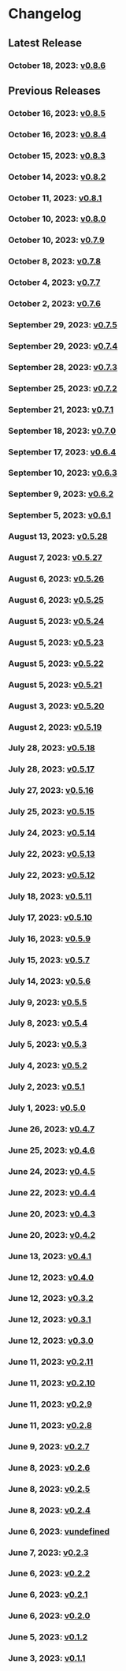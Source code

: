 # Changelog

## Latest Release

### October 18, 2023: [v0.8.6](/.changelog/v0.8.6.mdx)

## Previous Releases

### October 16, 2023: [v0.8.5](/.changelog/v0.8.5.mdx)

### October 16, 2023: [v0.8.4](/.changelog/v0.8.4.mdx)

### October 15, 2023: [v0.8.3](/.changelog/v0.8.3.mdx)

### October 14, 2023: [v0.8.2](/.changelog/v0.8.2.mdx)

### October 11, 2023: [v0.8.1](/.changelog/v0.8.1.mdx)

### October 10, 2023: [v0.8.0](/.changelog/v0.8.0.mdx)

### October 10, 2023: [v0.7.9](/.changelog/v0.7.9.mdx)

### October 8, 2023: [v0.7.8](/.changelog/v0.7.8.mdx)

### October 4, 2023: [v0.7.7](/.changelog/v0.7.7.mdx)

### October 2, 2023: [v0.7.6](/.changelog/v0.7.6.mdx)

### September 29, 2023: [v0.7.5](/.changelog/v0.7.5.mdx)

### September 29, 2023: [v0.7.4](/.changelog/v0.7.4.mdx)

### September 28, 2023: [v0.7.3](/.changelog/v0.7.3.mdx)

### September 25, 2023: [v0.7.2](/.changelog/v0.7.2.mdx)

### September 21, 2023: [v0.7.1](/.changelog/v0.7.1.mdx)

### September 18, 2023: [v0.7.0](/.changelog/v0.7.0.mdx)

### September 17, 2023: [v0.6.4](/.changelog/v0.6.4.mdx)

### September 10, 2023: [v0.6.3](/.changelog/v0.6.3.mdx)

### September 9, 2023: [v0.6.2](/.changelog/v0.6.2.mdx)

### September 5, 2023: [v0.6.1](/.changelog/v0.6.1.mdx)

### August 13, 2023: [v0.5.28](/.changelog/v0.5.28.mdx)

### August 7, 2023: [v0.5.27](/.changelog/v0.5.27.mdx)

### August 6, 2023: [v0.5.26](/.changelog/v0.5.26.mdx)

### August 6, 2023: [v0.5.25](/.changelog/v0.5.25.mdx)

### August 5, 2023: [v0.5.24](/.changelog/v0.5.24.mdx)

### August 5, 2023: [v0.5.23](/.changelog/v0.5.23.mdx)

### August 5, 2023: [v0.5.22](/.changelog/v0.5.22.mdx)

### August 5, 2023: [v0.5.21](/.changelog/v0.5.21.mdx)

### August 3, 2023: [v0.5.20](/.changelog/v0.5.20.mdx)

### August 2, 2023: [v0.5.19](/.changelog/v0.5.19.mdx)

### July 28, 2023: [v0.5.18](/.changelog/v0.5.18.mdx)

### July 28, 2023: [v0.5.17](/.changelog/v0.5.17.mdx)

### July 27, 2023: [v0.5.16](/.changelog/v0.5.16.mdx)

### July 25, 2023: [v0.5.15](/.changelog/v0.5.15.mdx)

### July 24, 2023: [v0.5.14](/.changelog/v0.5.14.mdx)

### July 22, 2023: [v0.5.13](/.changelog/v0.5.13.mdx)

### July 22, 2023: [v0.5.12](/.changelog/v0.5.12.mdx)

### July 18, 2023: [v0.5.11](/.changelog/v0.5.11.mdx)

### July 17, 2023: [v0.5.10](/.changelog/v0.5.10.mdx)

### July 16, 2023: [v0.5.9](/.changelog/v0.5.9.mdx)

### July 15, 2023: [v0.5.7](/.changelog/v0.5.7.mdx)

### July 14, 2023: [v0.5.6](/.changelog/v0.5.6.mdx)

### July 9, 2023: [v0.5.5](/.changelog/v0.5.5.mdx)

### July 8, 2023: [v0.5.4](/.changelog/v0.5.4.mdx)

### July 5, 2023: [v0.5.3](/.changelog/v0.5.3.mdx)

### July 4, 2023: [v0.5.2](/.changelog/v0.5.2.mdx)

### July 2, 2023: [v0.5.1](/.changelog/v0.5.1.mdx)

### July 1, 2023: [v0.5.0](/.changelog/v0.5.0.mdx)

### June 26, 2023: [v0.4.7](/.changelog/v0.4.7.mdx)

### June 25, 2023: [v0.4.6](/.changelog/v0.4.6.mdx)

### June 24, 2023: [v0.4.5](/.changelog/v0.4.5.mdx)

### June 22, 2023: [v0.4.4](/.changelog/v0.4.4.mdx)

### June 20, 2023: [v0.4.3](/.changelog/v0.4.3.mdx)

### June 20, 2023: [v0.4.2](/.changelog/v0.4.2.mdx)

### June 13, 2023: [v0.4.1](/.changelog/v0.4.1.mdx)

### June 12, 2023: [v0.4.0](/.changelog/v0.4.0.mdx)

### June 12, 2023: [v0.3.2](/.changelog/v0.3.2.mdx)

### June 12, 2023: [v0.3.1](/.changelog/v0.3.1.mdx)

### June 12, 2023: [v0.3.0](/.changelog/v0.3.0.mdx)

### June 11, 2023: [v0.2.11](/.changelog/v0.2.11.mdx)

### June 11, 2023: [v0.2.10](/.changelog/v0.2.10.mdx)

### June 11, 2023: [v0.2.9](/.changelog/v0.2.9.mdx)

### June 11, 2023: [v0.2.8](/.changelog/v0.2.8.mdx)

### June 9, 2023: [v0.2.7](/.changelog/v0.2.7.mdx)

### June 8, 2023: [v0.2.6](/.changelog/v0.2.6.mdx)

### June 8, 2023: [v0.2.5](/.changelog/v0.2.5.mdx)

### June 8, 2023: [v0.2.4](/.changelog/v0.2.4.mdx)

### June 6, 2023: [vundefined](/.changelog/vundefined.mdx)

### June 7, 2023: [v0.2.3](/.changelog/v0.2.3.mdx)

### June 6, 2023: [v0.2.2](/.changelog/v0.2.2.mdx)

### June 6, 2023: [v0.2.1](/.changelog/v0.2.1.mdx)

### June 6, 2023: [v0.2.0](/.changelog/v0.2.0.mdx)

### June 5, 2023: [v0.1.2](/.changelog/v0.1.2.mdx)

### June 3, 2023: [v0.1.1](/.changelog/v0.1.1.mdx)
